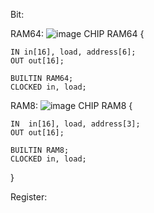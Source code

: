 Bit:

RAM64:
![image](https://github.com/user-attachments/assets/18a0e5ad-28be-4b3a-9043-c5cfbbe48a35)
 CHIP RAM64 {

    IN in[16], load, address[6];
    OUT out[16];

    BUILTIN RAM64;
    CLOCKED in, load;

RAM8:
![image](https://github.com/user-attachments/assets/84aa4a6e-b4ff-44c6-aada-0d59522b5bc8)
 CHIP RAM8 {

    IN  in[16], load, address[3];
    OUT out[16];

    BUILTIN RAM8;
    CLOCKED in, load;
}

Register:

